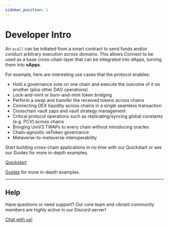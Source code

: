 ```yaml
---
sidebar_position: 1
---
```


# Developer Intro

An `xcall` can be initiated from a smart contract to send funds and/or conduct arbitrary execution _across domains_. This allows Connext to be used as a base cross-chain layer that can be integrated into dApps, turning them into **xApps**.

For example, here are interesting use cases that the protocol enables:

- Hold a governance vote on one chain and execute the outcome of it on another (plus other DAO operations)
- Lock-and-mint or burn-and-mint token bridging
- Perform a swap and transfer the received tokens across chains
- Connecting DEX liquidity across chains in a single seamless transaction
- Crosschain vault zaps and vault strategy management
- Critical protocol operations such as replicating/syncing global constants (e.g. PCV) across chains
- Bringing UniV3 TWAPs to every chain without introducing oracles
- Chain-agnostic veToken governance
- Metaverse-to-metaverse interoperability

Start building cross-chain applications in no time with our Quickstart or see our Guides for more in-depth examples.

[Quickstart](./quickstart/contract-quickstart.mdx)

[Guides](./guides/introduction.md) for more in-depth examples. 

---
## Help

Have questions or need support? Our core team and vibrant community members are highly active in our Discord server!

[Chat with us!](https://chat.connext.network)
